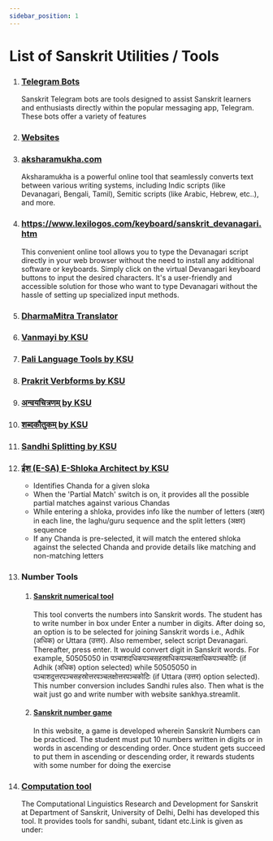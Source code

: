 ```yaml
---
sidebar_position: 1
---
```


# List of Sanskrit Utilities / Tools

1. ### [Telegram Bots](telegram-bots)
    
    Sanskrit Telegram bots are tools designed to assist Sanskrit learners and enthusiasts directly within the popular messaging app, Telegram. These bots offer a variety of features

1. ### [Websites](websites)

1. ### [aksharamukha.com](https://aksharamukha.com/converter)
    
    Aksharamukha is a powerful online tool that seamlessly converts text between various writing systems, including Indic scripts (like Devanagari, Bengali, Tamil), Semitic scripts (like Arabic, Hebrew, etc..), and more.

1. ### https://www.lexilogos.com/keyboard/sanskrit_devanagari.htm

    This convenient online tool allows you to type the Devanagari script directly in your web browser without the need to install any additional software or keyboards. Simply click on the virtual Devanagari keyboard buttons to input the desired characters. It's a user-friendly and accessible solution for those who want to type Devanagari without the hassle of setting up specialized input methods.

1. ### [DharmaMitra Translator](https://dharmamitra.org/)

1. ### [Vanmayi by KSU](https://sambhasha.ksu.ac.in/CompLing/cgi-bin/vanmayi/v_dash.py)

1. ### [Pali Language Tools by KSU](https://sambhasha.ksu.ac.in/CompLing/pcl_1/html/home.html)

1. ### [Prakrit Verbforms by KSU](https://sambhasha.ksu.ac.in/CompLing/prakrit_verbforms)

1. ### [अन्वयचित्रणम् by KSU](https://sambhasha.ksu.ac.in/anvaya_chitranam)

1. ### [शब्दकौतुकम् by KSU](https://sambhasha.ksu.ac.in/CompLing/shabda-kautukam/)

1. ### [Sandhi Splitting by KSU](https://sambhasha.ksu.ac.in/CompLing/cgi-bin/sandhi/sandhi_query.py)

1. ### [ईश (E-SA) E-Shloka Architect by KSU](https://sambhasha.ksu.ac.in/CompLing/chandas/)
    * Identifies Chanda for a given sloka
    * When the 'Partial Match' switch is on, it provides all the possible partial matches against various Chandas
    * While entering a shloka, provides info like the number of letters (अक्षर) in each line, the laghu/guru sequence and the split letters (अक्षर) sequence
    * If any Chanda is pre-selected, it will match the entered shloka against the selected Chanda and provide details like matching and non-matching letters

1. ### Number Tools

    1. #### [Sanskrit numerical tool](https://sankhya.streamlit.app/)

        This tool converts the numbers into Sanskrit words. The student has to write number in box under Enter a number in digits. After doing so, an option is to be selected for joining Sanskrit words i.e., Adhik (अधिक) or Uttara (उत्तर). Also remember, select script Devanagari. Thereafter, press enter. It would convert digit in Sanskrit words. For example, 50505050 in पञ्चाशदधिकपञ्चसहस्राधिकपञ्चलक्षाधिकपञ्चकोटिः (if Adhik (अधिक) option selected) while 50505050 in पञ्चाशदुत्तरपञ्चसहस्रोत्तरपञ्चलक्षोत्तरपञ्चकोटिः (if Uttara (उत्तर) option selected). This number conversion includes Sandhi rules also. Then what is the wait just go and write number with website sankhya.streamlit.

    1. #### [Sanskrit number game](https://barun.dev/samskrit-kreeda/sankhya/)

        In this website, a game is developed wherein Sanskrit Numbers can be practiced. The student must put 10 numbers written in digits or in words in ascending or descending order. Once student gets succeed to put them in ascending or descending order, it rewards students with some number for doing the exercise

1. ### [Computation tool](https://cl.sanskrit.du.ac.in/)

    The Computational Linguistics Research and Development for Sanskrit at Department of Sanskrit, University of Delhi, Delhi has developed this tool. It provides tools for sandhi, subant, tidant etc.Link is given as under:


